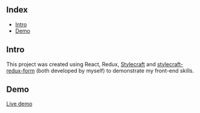 ## Index

- [Intro](#intro)
- [Demo](#demo)

## Intro

This project was created using React, Redux, [Stylecraft](https://github.com/iding-ir/stylecraft) and [stylecraft-redux-form](https://github.com/iding-ir/stylecraft-redux-form) (both developed by myself) to demonstrate my front-end skills.

## Demo

[Live demo](http://event-registration.iding.ir)
